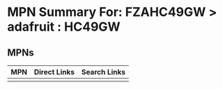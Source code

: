 



# MPN Summary For: FZAHC49GW > adafruit : HC49GW

## MPNs
  

|MPN|Direct Links|Search Links|
| :--- | :--- | :--- |
||||
